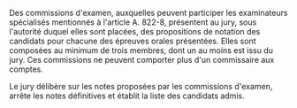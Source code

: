 Des commissions d'examen, auxquelles peuvent participer les examinateurs spécialisés mentionnés à l'article A. 822-8, présentent au jury, sous l'autorité duquel elles sont placées, des propositions de notation des candidats pour chacune des épreuves orales présentées. Elles sont composées au minimum de trois membres, dont un au moins est issu du jury. Ces commissions ne peuvent comporter plus d'un commissaire aux comptes.

Le jury délibère sur les notes proposées par les commissions d'examen, arrête les notes définitives et établit la liste des candidats admis.
